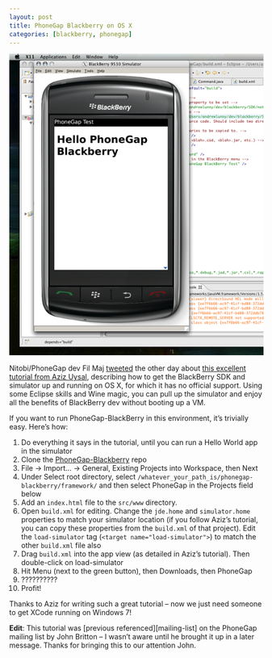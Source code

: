 ```yaml
---
layout: post
title: PhoneGap Blackberry on OS X
categories: [blackberry, phonegap]
---
```

![BlackBerry Simulator in OS X][simulator-image]

Nitobi/PhoneGap dev Fil Maj [tweeted][fils-tweet] the other day about [this excellent tutorial from Aziz Uysal][tutorial], describing how to get the BlackBerry SDK and simulator up and running on OS X, for which it has no official support. Using some Eclipse skills and Wine magic, you can pull up the simulator and enjoy all the benefits of BlackBerry dev without booting up a VM.

If you want to run PhoneGap-BlackBerry in this environment, it’s trivially easy. Here’s how:

1. Do everything it says in the tutorial, until you can run a Hello World app in the simulator
2. Clone the [PhoneGap-Blackberry][repo] repo
3. File -> Import… -> General, Existing Projects into Workspace, then Next
4. Under Select root directory, select `/whatever_your_path_is/phonegap-blackberry/framework/` and then select PhoneGap in the Projects field below
5. Add an `index.html` file to the `src/www` directory.
6. Open `build.xml` for editing. Change the `jde.home` and `simulator.home` properties to match your simulator location (if you follow Aziz’s tutorial, you can copy these properties from the `build.xml` of that project). Edit the `load-simulator` tag (`<target name="load-simulator">`) to match the other `build.xml` file also
7. Drag `build.xml` into the app view (as detailed in Aziz’s tutorial). Then double-click on load-simulator
8. Hit Menu (next to the green button), then Downloads, then PhoneGap
9. ??????????
10. Profit!

Thanks to Aziz for writing such a great tutorial – now we just need someone to get XCode running on Windows 7!

**Edit**: This tutorial was [previous referenced][mailing-list] on the PhoneGap mailing list by John Britton – I wasn’t aware until he brought it up in a later message. Thanks for bringing this to our attention John.

[simulator-image]: /images/phonegap-blackberry-osx.png "BlackBerry Simulator, running in Wine"
[fils-tweet]: http://twitter.com "@filmaj"
[tutorial]: http://www.azizuysal.com/2009/07/blackberry-development-on-mac-os-x.html "BlackBerry Development on OS X"
[repo]: http://github.com/phonegap/phonegap-blackberry "PhoneGap BlackBerry Repo"